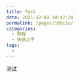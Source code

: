 ```yaml
---
title: Test
date: 2021-12-08 18:42:24
permalink: /pages/106c1c/
categories:
  - 教程
  - 快速上手
tags:
  - 
---
```

测试